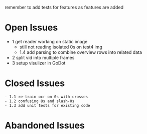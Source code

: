 remember to add tests for features as features are added

# Open Issues
- 1 get reader working on static image
    - still not reading isolated 0s on test4 img
    - 1.4 add parsing to combine overview rows into related data
- 2 split vid into multiple frames
- 3 setup visulizer in GoDot

# Closed Issues
    - 1.1 re-train ocr on 0s with crosses
    - 1.2 confusing 8s and slash-0s
    - 1.3 add unit tests for existing code

# Abandoned Issues